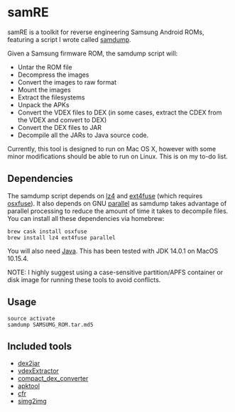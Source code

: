 # samRE
samRE is a toolkit for reverse engineering Samsung Android ROMs, featuring a script I wrote called [samdump](../master/bin/samdump).

Given a Samsung firmware ROM, the samdump script will:
* Untar the ROM file
* Decompress the images
* Convert the images to raw format
* Mount the images
* Extract the filesystems
* Unpack the APKs
* Convert the VDEX files to DEX (in some cases, extract the CDEX from the VDEX and convert to DEX)
* Convert the DEX files to JAR
* Decompile all the JARs to Java source code.

Currently, this tool is designed to run on Mac OS X, however with some minor modifications should be able to run on Linux. This is on my to-do list.
## Dependencies
The samdump script depends on [lz4](https://github.com/lz4/lz4) and [ext4fuse](https://github.com/gerard/ext4fuse) (which requires [osxfuse](https://osxfuse.github.io/)). It also depends on GNU [parallel](https://www.gnu.org/software/parallel/) as samdump takes advantage of parallel processing to reduce the amount of time it takes to decompile files. You can install all these dependencies via homebrew:
```
brew cask install osxfuse
brew install lz4 ext4fuse parallel
```
You will also need [Java](https://www.oracle.com/java/). This has been tested with JDK 14.0.1 on MacOS 10.15.4.

NOTE: I highly suggest using a case-sensitive partition/APFS container or disk image for running these tools to avoid conflicts.
## Usage
```
source activate
samdump SAMSUMG_ROM.tar.md5
```
## Included tools
* [dex2jar](https://github.com/pxb1988/dex2jar)
* [vdexExtractor](https://github.com/anestisb/vdexExtractor)
* [compact_dex_converter](https://github.com/anestisb/vdexExtractor)
* [apktool](https://ibotpeaches.github.io/Apktool)
* [cfr](https://www.benf.org/other/cfr)
* [simg2img](https://android.googlesource.com/platform/system/core/+/refs/heads/master/libsparse)
